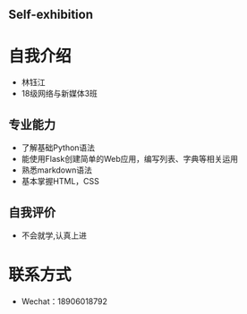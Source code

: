 ## Self-exhibition
# 自我介绍
- 林钰江
- 18级网络与新媒体3班
## 专业能力
- 了解基础Python语法
- 能使用Flask创建简单的Web应用，编写列表、字典等相关运用
- 熟悉markdown语法
- 基本掌握HTML，CSS
## 自我评价
- 不会就学,认真上进
# 联系方式
- Wechat：18906018792
